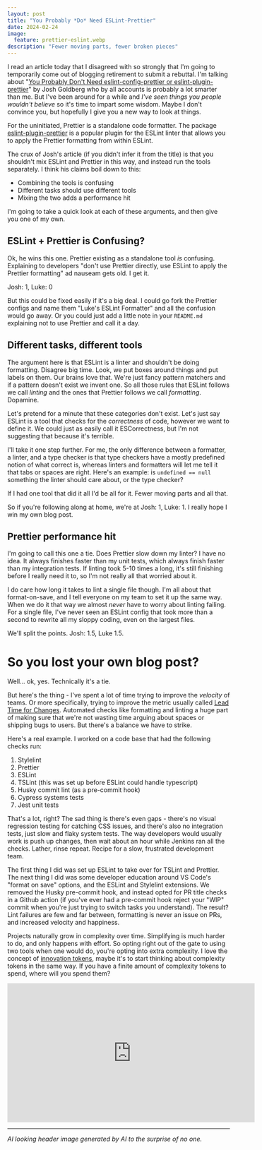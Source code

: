 ```yaml
---
layout: post
title: "You Probably *Do* Need ESLint-Prettier"
date: 2024-02-24
image:
  feature: prettier-eslint.webp
description: "Fewer moving parts, fewer broken pieces"
---
```


I read an article today that I disagreed with so strongly that I'm going to temporarily come out of blogging retirement to submit a rebuttal. I'm talking about "[You Probably Don't Need eslint-config-prettier or eslint-plugin-prettier](https://www.joshuakgoldberg.com/blog/you-probably-dont-need-eslint-config-prettier-or-eslint-plugin-prettier/)" by Josh Goldberg who by all accounts is probably a lot smarter than me. But I've been around for a while and _I've seen things you people wouldn't believe_ so it's time to impart some wisdom. Maybe I don't convince you, but hopefully I give you a new way to look at things.

For the uninitiated, Prettier is a standalone code formatter. The package [eslint-plugin-prettier](https://github.com/prettier/eslint-plugin-prettier) is a popular plugin for the ESLint linter that allows you to apply the Prettier formatting from within ESLint.

The crux of Josh's article (if you didn't infer it from the title) is that you shouldn't mix ESLint and Prettier in this way, and instead run the tools separately. I think his claims boil down to this:

- Combining the tools is confusing
- Different tasks should use different tools
- Mixing the two adds a performance hit

I'm going to take a quick look at each of these arguments, and then give you one of my own.

## ESLint + Prettier is Confusing?

Ok, he wins this one. Prettier existing as a standalone tool _is_ confusing. Explaining to developers "don't use Prettier directly, use ESLint to apply the Prettier formatting" ad nauseam gets old. I get it.

Josh: 1, Luke: 0

But this could be fixed easily if it's a big deal. I could go fork the Prettier configs and name them "Luke's ESLint Formatter" and all the confusion would go away. Or you could just add a little note in your ```README.md``` explaining not to use Prettier and call it a day.

## Different tasks, different tools

The argument here is that ESLint is a linter and shouldn't be doing formatting. Disagree big time. Look, we put boxes around things and put labels on them. Our brains love that. We're just fancy pattern matchers and if a pattern doesn't exist we invent one. So all those rules that ESLint follows we call _linting_ and the ones that Prettier follows we call _formatting_. Dopamine.

Let's pretend for a minute that these categories don't exist. Let's just say ESLint is a tool that checks for the _correctness_ of code, however we want to define it. We could just as easily call it ESCorrectness, but I'm not suggesting that because it's terrible.

I'll take it one step further. For me, the only difference between a formatter, a linter, and a type checker is that type checkers have a mostly predefined notion of what correct is, whereas linters and formatters will let me tell it that tabs or spaces are right. Here's an example: is `undefined == null` something the linter should care about, or the type checker? 

If I had one tool that did it all I'd be all for it. Fewer moving parts and all that.

So if you're following along at home, we're at Josh: 1, Luke: 1. I really hope I win my own blog post.

## Prettier performance hit

I'm going to call this one a tie. Does Prettier slow down my linter? I have no idea. It always finishes faster than my unit tests, which always finish faster than my integration tests. If linting took 5-10 times a long, it's still finishing before I really need it to, so I'm not really all that worried about it. 

I do care how long it takes to lint a single file though. I'm all about that format-on-save, and I tell everyone on my team to set it up the same way. When we do it that way we almost _never_ have to worry about linting failing. For a single file, I've never seen an ESLint config that took more than a second to rewrite all my sloppy coding, even on the largest files.

We'll split the points. Josh: 1.5, Luke 1.5.

# So you lost your own blog post?

Well... ok, yes. Technically it's a tie.

But here's the thing - I've spent a lot of time trying to improve the _velocity_ of teams. Or more specifically, trying to improve the metric usually called [Lead Time for Changes](https://cloud.google.com/blog/products/devops-sre/using-the-four-keys-to-measure-your-devops-performance). Automated checks like formatting and linting a huge part of making sure that we're not wasting time arguing about spaces or shipping bugs to users. But there's a balance we have to strike.

Here's a real example. I worked on a code base that had the following checks run:

1. Stylelint
2. Prettier
3. ESLint
4. TSLint (this was set up before ESLint could handle typescript)
5. Husky commit lint (as a pre-commit hook)
6. Cypress systems tests
7. Jest unit tests

That's a lot, right? The sad thing is there's even gaps - there's no visual regression testing for catching CSS issues, and there's also no integration tests, just slow and flaky system tests. The way developers would usually work is push up changes, then wait about an hour while Jenkins ran all the checks. Lather, rinse repeat. Recipe for a slow, frustrated development team.

The first thing I did was set up ESLint to take over for TSLint and Prettier. The next thing I did was some developer education around VS Code's "format on save" options, and the ESLint and Stylelint extensions. We removed the Husky pre-commit hook, and instead opted for PR title checks in a Github action (if you've ever had a pre-commit hook reject your "WIP" commit when you're just trying to switch tasks you understand). The result? Lint failures are few and far between, formatting is never an issue on PRs, and increased velocity and happiness.

Projects naturally grow in complexity over time. Simplifying is much harder to do, and only happens with effort. So opting right out of the gate to using two tools when one would do, you're opting into extra complexity. I love the concept of [innovation tokens](https://mcfunley.com/choose-boring-technology), maybe it's to start thinking about complexity tokens in the same way. If you have a finite amount of complexity tokens to spend, where will you spend them?

<iframe width="560" height="315" src="https://www.youtube.com/embed/xp5Zq7oMtEc?si=oAj_Mu-eqvWDgLIE" title="YouTube video player" frameborder="0" allow="accelerometer; autoplay; clipboard-write; encrypted-media; gyroscope; picture-in-picture; web-share" allowfullscreen></iframe>

---

_AI looking header image generated by AI to the surprise of no one._
